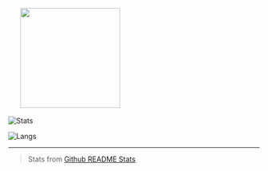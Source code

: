 <span style="display: inline-block; width: 20px;">&nbsp;</span> <!-- Adds space between images -->
<a href="#">
    <img height="200" src="https://github-readme-stats.vercel.app/api/top-langs?username=alexzsk&layout=compact&langs_count=8&card_width=320&theme=Solarized&cache-bust=1" />
</a>


![Stats](https://readme-stats-git-main-atmois-projects.vercel.app/api?username=Atmois&show_icons=true&include_all_commits=true&count_private=true&theme=tokyonight&hide=stars)

![Langs](https://readme-stats-git-main-atmois-projects.vercel.app/api/top-langs/?username=atmois&count_weight=0.5&exclude_repo=readme-stats,OldWebsite&theme=tokyonight&layout=pie)

<hr>

> Stats from [Github README Stats](https://github.com/anuraghazra/github-readme-stats)
